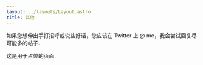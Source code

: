 ```yaml
---
layout: ../layouts/Layout.astro
title: 其他
---
```

<!-- Markdown Preview - https://dillinger.io/ -->

如果您想伸出手打招呼或说些好话，您应该在 Twitter 上 @ me，我会尝试回复尽可能多的帖子.


这是用于占位的页面.